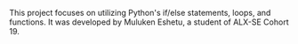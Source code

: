 This project focuses on utilizing Python's if/else statements, loops, and functions. It was developed by Muluken Eshetu, a student of ALX-SE Cohort 19.
